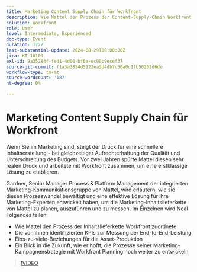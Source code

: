 ```yaml
---
title: Marketing Content Supply Chain für Workfront
description: Wie Mattel den Prozess der Content-Supply-Chain Workfront zuordnete Die KPIs, die sie zur Messung der End-to-End-Leistung identifizierten Ihre Eins-zu-Viele-Beziehungen für die Asset-Produktion   Ein Blick in die Zukunft, wie er hofft, die Prozesse seiner Marketing-Kampagnenstrategie mit Workfront Planning noch weiter zu entwickeln
solution: Workfront
role: User
level: Intermediate, Experienced
doc-type: Event
duration: 1727
last-substantial-update: 2024-08-29T00:00:00Z
jira: KT-16100
exl-id: 9a35284f-fed1-4d00-bf6a-ec90c9ecef37
source-git-commit: f1a3a3854d5122ea3d4db7c56a0c1fb50252d6de
workflow-type: tm+mt
source-wordcount: '187'
ht-degree: 0%

---
```


# Marketing Content Supply Chain für Workfront

Wenn Sie im Marketing sind, steigt der Druck für eine schnellere Inhaltserstellung - bei gleichzeitiger Aufrechterhaltung der Qualität und Unterschreitung des Budgets. Vor zwei Jahren spürte Mattel diesen sehr realen Druck und arbeitete mit Workfront zusammen, um eine erstklassige Lösung zu etablieren.

Gardner, Senior Manager Process &amp; Platform Management der integrierten Marketing-Kommunikationsgruppe von Mattel, wird erläutern, wie sie diesen Prozesswandel bewältigt und eine effektive Lösung für ihre Marketing-Experten entwickelt haben, um die Marketing-Inhaltslieferkette von Mattel zu planen, auszuführen und zu messen. Im Einzelnen wird Neal Folgendes teilen:

* Wie Mattel den Prozess der Inhaltslieferkette Workfront zuordnete
* Die von ihnen identifizierten KPIs zur Messung der End-to-End-Leistung
* Eins-zu-viele-Beziehungen für die Asset-Produktion
* Ein Blick in die Zukunft, wie er hofft, die Prozesse seiner Marketing-Kampagnenstrategie mit Workfront Planning noch weiter zu entwickeln

>[!VIDEO](https://video.tv.adobe.com/v/3433205/?learn=on)
